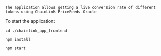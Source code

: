 `The application allows getting a live conversion rate of different tokens using ChainLink PriceFeeds Oracle`

To start the application: 

`cd ./chainlink_app_frontend`

`npm install`

`npm start`

